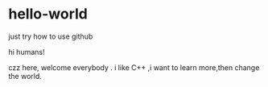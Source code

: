 # hello-world
just try how to use github

hi humans!

czz here, welcome everybody .
i like C++ ,i want to learn more,then change the world.
